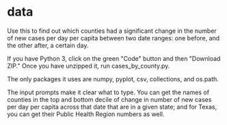 # data

Use this to find out which counties had a significant change in the number of new cases per day per capita between two date ranges: one before, and the other after, a certain day.

If you have Python 3, click on the green "Code" button and then "Download ZIP." Once you have unzipped it, run cases_by_county.py.

The only packages it uses are numpy, pyplot, csv, collections, and os.path.

The input prompts make it clear what to type. You can get the names of counties in the top and bottom decile of change in number of new cases per day per capita across that date that are in a given state; and for Texas, you can get their Public Health Region numbers as well.
